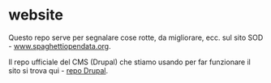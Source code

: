# website
Questo repo serve per segnalare cose rotte, da migliorare, ecc. sul sito SOD - www.spaghettiopendata.org.

Il repo ufficiale del CMS (Drupal) che stiamo usando per far funzionare il sito si trova qui - [repo Drupal](github.com/spaghetti-open-data/sod14/).
